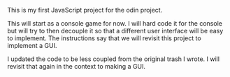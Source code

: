 This is my first JavaScript project for the odin project.

This will start as a console game for now. I will hard code it for the console but will try to then decouple it so that a different user interface will be easy to implement. The instructions say that we will revisit this project to implement a GUI.

I updated the code to be less coupled from the original trash I wrote. I will revisit that again in the context to making a GUI.
